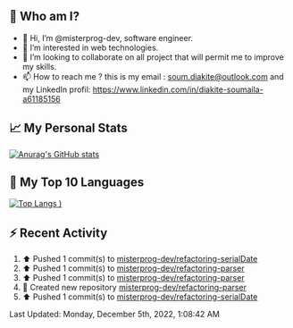 ## **🔎 Who am I?**
- 👋 Hi, I’m @misterprog-dev, software engineer.
- 👀 I’m interested in web technologies.
- 💞️ I’m looking to collaborate on all project that will permit me to improve my skills.
- 📫 How to reach me ? this is my email : soum.diakite@outlook.com and my LinkedIn profil: https://www.linkedin.com/in/diakite-soumaila-a61185156


## **📈 My Personal Stats**
[![Anurag's GitHub stats](https://github-readme-stats.vercel.app/api?username=misterprog-dev&count_private=true&show_icons=true)](https://github.com/anuraghazra/github-readme-stats)

## **📣 My Top 10 Languages**
[![Top Langs](https://github-readme-stats.vercel.app/api/top-langs/?username=misterprog-dev&langs_count=10&layout=compact&hide=html,css&hide_title=true&&&show_icons=true)
)](https://github.com/anuraghazra/github-readme-stats)

## **⚡ Recent Activity**
<!--RECENT_ACTIVITY:start-->
1. ⬆️ Pushed 1 commit(s) to [misterprog-dev/refactoring-serialDate](https://github.com/misterprog-dev/refactoring-serialDate)
2. ⬆️ Pushed 1 commit(s) to [misterprog-dev/refactoring-parser](https://github.com/misterprog-dev/refactoring-parser)
3. ⬆️ Pushed 1 commit(s) to [misterprog-dev/refactoring-parser](https://github.com/misterprog-dev/refactoring-parser)
4. 📔 Created new repository [misterprog-dev/refactoring-parser](https://github.com/misterprog-dev/refactoring-parser)
5. ⬆️ Pushed 1 commit(s) to [misterprog-dev/refactoring-serialDate](https://github.com/misterprog-dev/refactoring-serialDate)
<!--RECENT_ACTIVITY:end-->
<!--RECENT_ACTIVITY:last_update-->
Last Updated: Monday, December 5th, 2022, 1:08:42 AM
<!--RECENT_ACTIVITY:last_update_end-->

<!---
misterprog-dev/misterprog-dev is a ✨ special ✨ repository because its `README.md` (this file) appears on your GitHub profile.
You can click the Preview link to take a look at your changes.
--->


